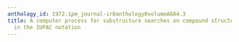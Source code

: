 ```yaml
---
anthology_id: 1972.ipm_journal-ir0anthology0volumeA8A4.3
title: A computer process for substructure searches on compound structures ciphered
  in the IUPAC notation
---
```

